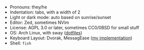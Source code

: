 - Pronouns: they/he
- Indentation: tabs, with a width of 2
- Light or dark mode: auto based on sunrise/sunset
- Editor: Zed, sometimes NVim
- License: AGPL 3.0 or later, sometimes CC0/0BSD for small stuff
- OS: Arch Linux, with sway ([dotfiles](https://github.com/mattfbacon/dotfiles))
- Keyboard Layout: Dvorak, MessagEase ([my implementation](https://github.com/mattfbacon/messagease-better))
- Shell: `fish`
